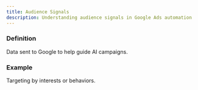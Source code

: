 ```yaml
---
title: Audience Signals
description: Understanding audience signals in Google Ads automation
---
```


### Definition
Data sent to Google to help guide AI campaigns.

### Example
Targeting by interests or behaviors.
